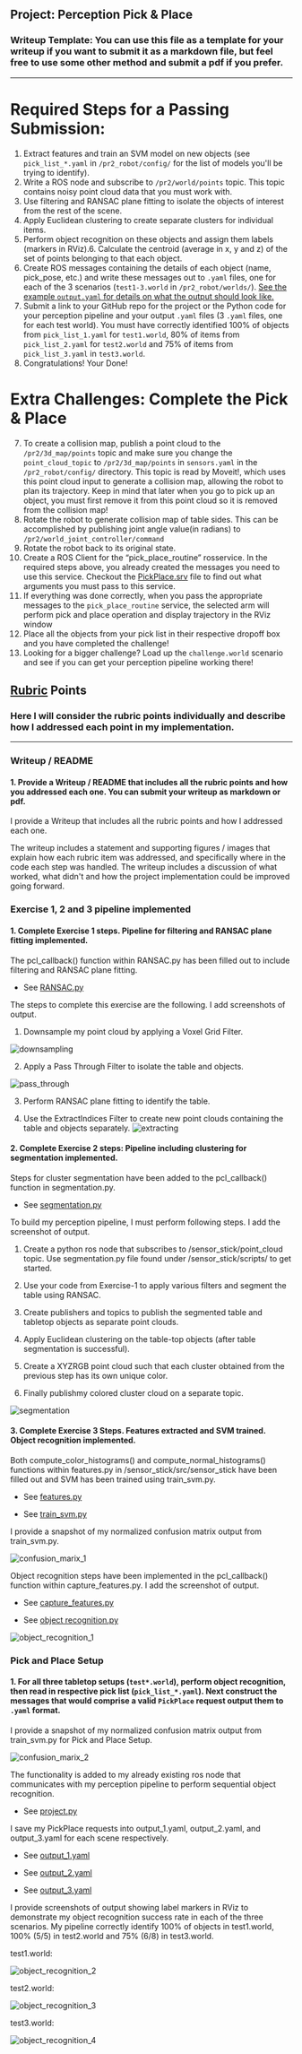 [//]: # (Image References)

[image1]: ./images/downsampling.png "downsampling"

[image2]: ./images/pass_through.png "pass_through"

[image3]: ./images/extracting.png "extracting"

[image4]: ./images/segmentation.png "segmentation"

[image5]: ./images/confusion_marix_1.png "confusion_marix_1"

[image6]: ./images/object_recognition_1.png "object_recognition_1"

[image7]: ./images/confusion_marix_2.png "confusion_marix_2"

[image8]: ./images/object_recognition_2.png "object_recognition_2"

[image9]: ./images/object_recognition_3.png "object_recognition_3"

[image10]: ./images/object_recognition_4.png "object_recognition_4"

## Project: Perception Pick & Place
### Writeup Template: You can use this file as a template for your writeup if you want to submit it as a markdown file, but feel free to use some other method and submit a pdf if you prefer.

---


# Required Steps for a Passing Submission:
1. Extract features and train an SVM model on new objects (see `pick_list_*.yaml` in `/pr2_robot/config/` for the list of models you'll be trying to identify). 
2. Write a ROS node and subscribe to `/pr2/world/points` topic. This topic contains noisy point cloud data that you must work with.
3. Use filtering and RANSAC plane fitting to isolate the objects of interest from the rest of the scene.
4. Apply Euclidean clustering to create separate clusters for individual items.
5. Perform object recognition on these objects and assign them labels (markers in RViz).6. Calculate the centroid (average in x, y and z) of the set of points belonging to that each object.
7. Create ROS messages containing the details of each object (name, pick_pose, etc.) and write these messages out to `.yaml` files, one for each of the 3 scenarios (`test1-3.world` in `/pr2_robot/worlds/`).  [See the example `output.yaml` for details on what the output should look like.](https://github.com/udacity/RoboND-Perception-Project/blob/master/pr2_robot/config/output.yaml)  
8. Submit a link to your GitHub repo for the project or the Python code for your perception pipeline and your output `.yaml` files (3 `.yaml` files, one for each test world).  You must have correctly identified 100% of objects from `pick_list_1.yaml` for `test1.world`, 80% of items from `pick_list_2.yaml` for `test2.world` and 75% of items from `pick_list_3.yaml` in `test3.world`.
9. Congratulations!  Your Done!

# Extra Challenges: Complete the Pick & Place
7. To create a collision map, publish a point cloud to the `/pr2/3d_map/points` topic and make sure you change the `point_cloud_topic` to `/pr2/3d_map/points` in `sensors.yaml` in the `/pr2_robot/config/` directory. This topic is read by Moveit!, which uses this point cloud input to generate a collision map, allowing the robot to plan its trajectory.  Keep in mind that later when you go to pick up an object, you must first remove it from this point cloud so it is removed from the collision map!
8. Rotate the robot to generate collision map of table sides. This can be accomplished by publishing joint angle value(in radians) to `/pr2/world_joint_controller/command`
9. Rotate the robot back to its original state.
10. Create a ROS Client for the “pick_place_routine” rosservice.  In the required steps above, you already created the messages you need to use this service. Checkout the [PickPlace.srv](https://github.com/udacity/RoboND-Perception-Project/tree/master/pr2_robot/srv) file to find out what arguments you must pass to this service.
11. If everything was done correctly, when you pass the appropriate messages to the `pick_place_routine` service, the selected arm will perform pick and place operation and display trajectory in the RViz window
12. Place all the objects from your pick list in their respective dropoff box and you have completed the challenge!
13. Looking for a bigger challenge?  Load up the `challenge.world` scenario and see if you can get your perception pipeline working there!

## [Rubric](https://review.udacity.com/#!/rubrics/1067/view) Points
### Here I will consider the rubric points individually and describe how I addressed each point in my implementation.  

---
### Writeup / README

#### 1. Provide a Writeup / README that includes all the rubric points and how you addressed each one.  You can submit your writeup as markdown or pdf.  

I provide a Writeup that includes all the rubric points and how I addressed each one.

The writeup includes a statement and supporting figures / images that explain how each rubric item was addressed, and specifically where in the code each step was handled. The writeup includes a discussion of what worked, what didn't and how the project implementation could be improved going forward.

### Exercise 1, 2 and 3 pipeline implemented
#### 1. Complete Exercise 1 steps. Pipeline for filtering and RANSAC plane fitting implemented.

The pcl_callback() function within RANSAC.py has been filled out to include filtering and RANSAC plane fitting.

- See [RANSAC.py](https://github.com/grapestone5321/robond-perception/blob/master/Exercise-1/RANSAC.py)

The steps to complete this exercise are the following. I add screenshots of output.

   1. Downsample my point cloud by applying a Voxel Grid Filter.

![downsampling][image1]

   2. Apply a Pass Through Filter to isolate the table and objects.

![pass_through][image2]

   3. Perform RANSAC plane fitting to identify the table.

   4. Use the ExtractIndices Filter to create new point clouds containing the table and objects separately.
![extracting][image3]
#### 2. Complete Exercise 2 steps: Pipeline including clustering for segmentation implemented.  

Steps for cluster segmentation have been added to the pcl_callback() function in segmentation.py.

- See [segmentation.py](https://github.com/grapestone5321/robond-perception/blob/master/sensor_stick/scripts/segmentation.py)

To build my perception pipeline, I must perform following steps. I add the screenshot of output.

   1. Create a python ros node that subscribes to /sensor_stick/point_cloud topic. Use segmentation.py file found under /sensor_stick/scripts/ to get started.

   2. Use your code from Exercise-1 to apply various filters and segment the table using RANSAC.
   3. Create publishers and topics to publish the segmented table and tabletop objects as separate point clouds.

   4. Apply Euclidean clustering on the table-top objects (after table segmentation is successful).

   5. Create a XYZRGB point cloud such that each cluster obtained from the previous step has its own unique color.

   6. Finally publishmy colored cluster cloud on a separate topic.

![segmentation][image4]

#### 3. Complete Exercise 3 Steps.  Features extracted and SVM trained.  Object recognition implemented.

Both compute_color_histograms() and compute_normal_histograms() functions within features.py in /sensor_stick/src/sensor_stick have been filled out and SVM has been trained using train_svm.py.

- See [features.py](https://github.com/grapestone5321/robond-perception/blob/master/sensor_stick/src/sensor_stick/features.py)

- See [train_svm.py](https://github.com/grapestone5321/robond-perception/blob/master/sensor_stick/scripts/train_svm.py)

I provide a snapshot of my normalized confusion matrix output from train_svm.py.

![confusion_marix_1][image5]

Object recognition steps have been implemented in the pcl_callback() function within capture_features.py. I add the screenshot of output.

- See [capture_features.py](https://github.com/grapestone5321/robond-perception/blob/master/sensor_stick/scripts/capture_features.py)

- See [object recognition.py](https://github.com/grapestone5321/robond-perception/blob/master/sensor_stick/scripts/object_recognition.py)

![object_recognition_1][image6]

### Pick and Place Setup

#### 1. For all three tabletop setups (`test*.world`), perform object recognition, then read in respective pick list (`pick_list_*.yaml`). Next construct the messages that would comprise a valid `PickPlace` request output them to `.yaml` format.

I provide a snapshot of my normalized confusion matrix output from train_svm.py for Pick and Place Setup.

![confusion_marix_2][image7]

The functionality is added to my already existing ros node that communicates with my perception pipeline to perform sequential object recognition.

- See [project.py](https://github.com/grapestone5321/robond-perception/blob/master/pr2_robot/scripts/project.py)

I save my PickPlace requests into output_1.yaml, output_2.yaml, and output_3.yaml for each scene respectively.

- See [output_1.yaml](https://github.com/grapestone5321/robond-perception/blob/master/output/output_1.yaml)

- See [output_2.yaml](https://github.com/grapestone5321/robond-perception/blob/master/output/output_2.yaml)

- See [output_3.yaml](https://github.com/grapestone5321/robond-perception/blob/master/output/output_3.yaml)

I provide screenshots of output showing label markers in RViz to demonstrate my object recognition success rate in each of the three scenarios. My pipeline correctly identify 100% of objects in test1.world, 100% (5/5) in test2.world and 75% (6/8) in test3.world.

test1.world:

![object_recognition_2][image8]

test2.world:

![object_recognition_3][image9]

test3.world:

![object_recognition_4][image10]


